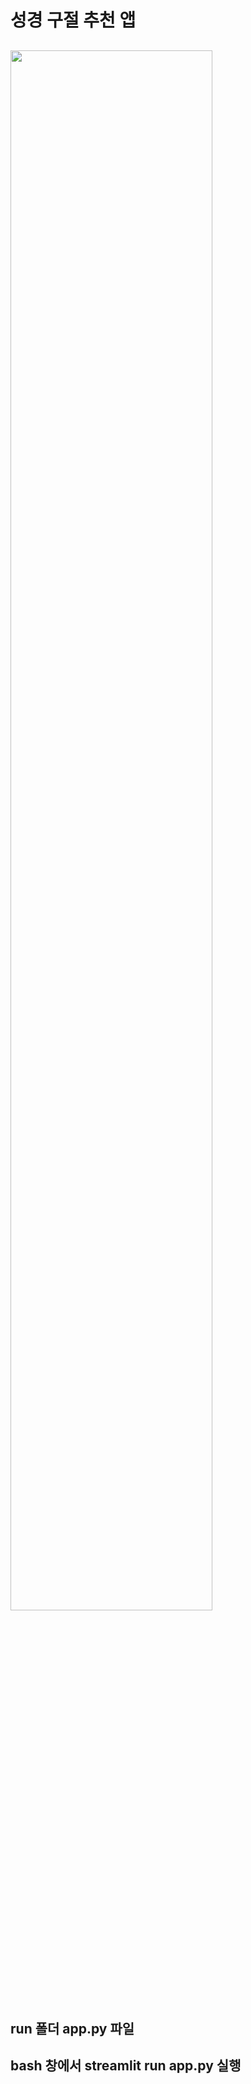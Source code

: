 # 성경 구절 추천 앱
## <img width = "80%" src="">

##
## run 폴더 app.py 파일
## bash 창에서 streamlit run app.py 실행

